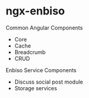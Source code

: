 # ngx-enbiso

Common Angular Components

- Core
- Cache
- Breadcrumb
- CRUD

Enbiso Service Components

- Discuss social post module
- Storage services

